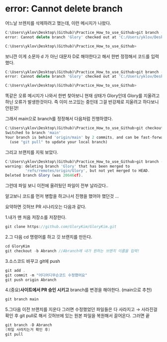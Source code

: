 # error: Cannot delete branch

어느날 브렌치를 삭제하려고 했는데, 이런 메시지가 나왔다.

```jsx
C:\Users\yklov\Desktop\(Github)\Practice_How_to_use_Github>git branch -d Glory
error: Cannot delete branch 'Glory' checked out at 'C:/Users/yklov/Desktop/(Github)/Practice_How_to_use_Github'

C:\Users\yklov\Desktop\(Github)\Practice_How_to_use_Github>
```

보니깐 이게 소문자 d 가 아닌 대문자 D로 해야한다고 해서 한번 정정해서 코드를 입력했다.

```jsx
C:\Users\yklov\Desktop\(Github)\Practice_How_to_use_Github>git branch -D Glory
error: Cannot delete branch 'Glory' checked out at 'C:/Users/yklov/Desktop/(Github)/Practice_How_to_use_Github'

C:\Users\yklov\Desktop\(Github)\Practice_How_to_use_Github>
```

똑같은 오류 메시지가 나와서 한번 찾아보니 현재 상태가 Glory인데 Glory를 지울려고 하닌 오류가 발생한것이다. 즉 이미 쓰고있는 중인데 그걸 반강제로 지울려고 하다보니 안된것!

그래서 main으로 branch를 정정해서  다음처럼 진행하였다.

```jsx
C:\Users\yklov\Desktop\(Github)\Practice_How_to_use_Github>git checkout main
Switched to branch 'main'
Your branch is behind 'origin/main' by 2 commits, and can be fast-forwarded.
  (use "git pull" to update your local branch)
```

그리고 브랜치를 지워 보았다.

```jsx
C:\Users\yklov\Desktop\(Github)\Practice_How_to_use_Github>git branch -d Glory
warning: deleting branch 'Glory' that has been merged to
         'refs/remotes/origin/Glory', but not yet merged to HEAD.
Deleted branch Glory (was 20646cf).
```

그런데 파일 보니 이전에 올려뒀던 파일이 전부 날라갔다..

알고보니 코드를 먼저 병합을 하고나서 진행을 했어야 했던것 ...

요약하면 깃허브 PR 시나리오는 다음과 같다.

1.내가 맨 처음 저장소를 저장한다.

```go
git clone https://github.com/GloryKim/GloryKim.git
```

2.그 다음 cd 명령어를 하고 깃 브랜치를 만든다.

```go
cd GloryKim
git checkout -b Abranch //Abranch에 내가 원하는 브랜치 이름을 입력!
```

3.소스코드 바꾸고 git에 push

```go
git add .
git commit -m "어디어디무슨코드 수정했어요"
git push origin Abranch
```

4.(중요)**사이트에서 PR 승인 시키고** branch를 변경을 해야한다. (main으로 추천)

```go
git branch main
```

5.그다음 이전 브랜치를 지운다 그러면 수정했었던 파일들은 다 사라지고 → 사라진걸 확인 후 git pull로 해서 깃허브에 있는 원본 파일을 복원해서 끌어온다. 그러면 끝

```go
git branch -D Abranch
(파일 사라지는거 확인 후)
git pull
```
